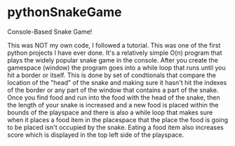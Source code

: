 # pythonSnakeGame
Console-Based Snake Game!

This was NOT my own code, I followed a tutorial. This was one of the first python projects I have ever done. It's a relatively simple O(n) program that plays the widely popular snake game in the console. After you create the gamespace (window) the program goes into a while loop that runs until you hit a border or itself. This is done by set of condtionals that compare the location of the "head" of the snake and making sure it hasn't hit the indexes of the border or any part of the window that contains a part of the snake. Once you find food and run into the food with the head of the snake, then the length of your snake is increased and a new food is placed within the bounds of the playspace and there is also a while loop that makes sure when it places a food item in the placespace that the place the food is going to be placed isn't occupied by the snake. Eating a food item also increases score which is displayed in the top left side of the playspace.

